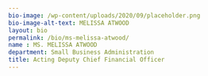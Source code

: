 ```yaml
---
bio-image: /wp-content/uploads/2020/09/placeholder.png
bio-image-alt-text: MELISSA ATWOOD
layout: bio
permalink: /bio/ms-melissa-atwood/
name : MS. MELISSA ATWOOD
department: Small Business Administration
title: Acting Deputy Chief Financial Officer
---
```

